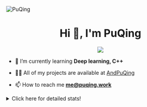 ![PuQing](https://user-images.githubusercontent.com/27223114/171565019-9a56fae6-b08b-421f-99db-7e830da42371.png)

<h1 align="center">Hi 👋, I'm PuQing</h1>

<p align="center">
  <img src="https://github-widgetbox.vercel.app/api/profile?username=AndPuQing&data=followers,repositories,stars,commits"/>
</p>

- 🌱 I’m currently learning **Deep learning, C++**

- 👨‍💻 All of my projects are available at [AndPuQing](https://github.com/AndPuQing)

- 📫 How to reach me **me@puqing.work**

<details>
<summary>Click here for detailed stats!</summary>

<!--START_SECTION:waka-->
**I'm a Night 🦉** 

```text
🌞 Morning    41 commits     ██░░░░░░░░░░░░░░░░░░░░░░░   10.3% 
🌆 Daytime    145 commits    █████████░░░░░░░░░░░░░░░░   36.43% 
🌃 Evening    122 commits    ███████░░░░░░░░░░░░░░░░░░   30.65% 
🌙 Night      90 commits     █████░░░░░░░░░░░░░░░░░░░░   22.61%

```


📊 **This Week I Spent My Time On** 

```text
💬 Programming Languages: 
C                        3 hrs 9 mins        ███████████░░░░░░░░░░░░░░   46.85% 
C++                      2 hrs 51 mins       ██████████░░░░░░░░░░░░░░░   42.38% 
Python                   43 mins             ██░░░░░░░░░░░░░░░░░░░░░░░   10.64% 
Java                     0 secs              ░░░░░░░░░░░░░░░░░░░░░░░░░   0.05% 
Batchfile                0 secs              ░░░░░░░░░░░░░░░░░░░░░░░░░   0.04%

🔥 Editors: 
VS Code                  6 hrs 44 mins       █████████████████████████   100.0%

💻 Operating System: 
Mac                      3 hrs 21 mins       ████████████░░░░░░░░░░░░░   49.94% 
Windows                  2 hrs 39 mins       █████████░░░░░░░░░░░░░░░░   39.4% 
Linux                    43 mins             ██░░░░░░░░░░░░░░░░░░░░░░░   10.66%

```


<!--END_SECTION:waka-->
</details>
